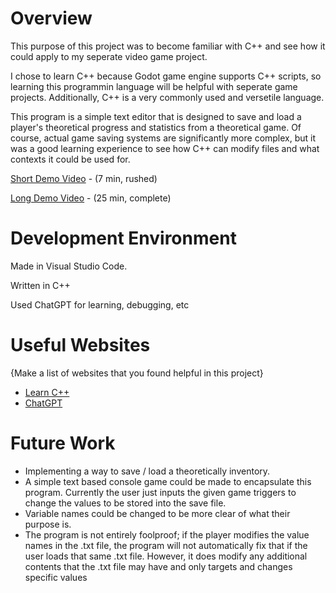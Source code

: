 # Overview

This purpose of this project was to become familiar with C++ and see how it could apply to my seperate video game project. 

I chose to learn C++ because Godot game engine supports C++ scripts, so learning this programmin language will be helpful with seperate game projects. Additionally, C++ is a very commonly used and versetile language. 

This program is a simple text editor that is designed to save and load a player's theoretical progress and statistics from a theoretical game. Of course, actual game saving systems are significantly more complex, but it was a good learning experience to see how C++ can modify files and what contexts it could be used for.

[Short Demo Video](https://youtu.be/aX4Zvd1qiHk) - (7 min, rushed)

[Long Demo Video](https://www.youtube.com/watch?v=X37GxEtWCbo&list=PLJx3PzGWRoK3ueQXtrhhnRYqgVRWN_xwl&index=1&t=0s) - (25 min, complete)

# Development Environment

Made in Visual Studio Code.

Written in C++

Used ChatGPT for learning, debugging, etc

# Useful Websites

{Make a list of websites that you found helpful in this project}

- [Learn C++](https://www.learncpp.com)
- [ChatGPT](https://chatgpt.com)

# Future Work

- Implementing a way to save / load a theoretically inventory. 
- A simple text based console game could be made to encapsulate this program. Currently the user just inputs the given game triggers to change the values to be stored into the save file. 
- Variable names could be changed to be more clear of what their purpose is.
- The program is not entirely foolproof; if the player modifies the value names in the .txt file, the program will not automatically fix that if the user loads that same .txt file. However, it does modify any additional contents that the .txt file may have and only targets and changes specific values
